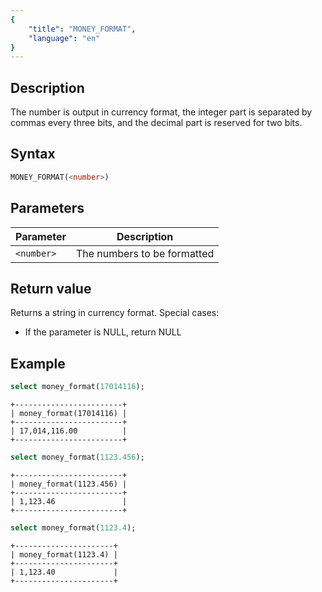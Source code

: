 ```yaml
---
{
    "title": "MONEY_FORMAT",
    "language": "en"
}
---
```


## Description

The number is output in currency format, the integer part is separated by commas every three bits, and the decimal part is reserved for two bits.

## Syntax

```sql
MONEY_FORMAT(<number>)
```

## Parameters

| Parameter | Description |
|-----------|------------|
| `<number>`   | The numbers to be formatted |

## Return value

Returns a string in currency format. Special cases:

- If the parameter is NULL, return NULL

## Example

```sql
select money_format(17014116);
```

```text
+------------------------+
| money_format(17014116) |
+------------------------+
| 17,014,116.00          |
+------------------------+
```

```sql
select money_format(1123.456);
```

```text
+------------------------+
| money_format(1123.456) |
+------------------------+
| 1,123.46               |
+------------------------+
```

```sql
select money_format(1123.4);
```

```text
+----------------------+
| money_format(1123.4) |
+----------------------+
| 1,123.40             |
+----------------------+
```